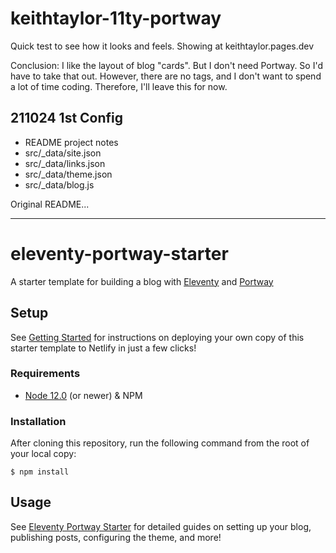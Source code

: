 # keithtaylor-11ty-portway

Quick test to see how it looks and feels. Showing at keithtaylor.pages.dev

Conclusion:
I like the layout of blog "cards". But I don't need Portway. So I'd have to take that out. However, there are no tags, and I don't want to spend a lot of time coding. Therefore, I'll leave this for now.

## 211024 1st Config
- README project notes
- src/_data/site.json
- src/_data/links.json
- src/_data/theme.json
- src/_data/blog.js

Original README...

***

# eleventy-portway-starter

A starter template for building a blog with [Eleventy] and [Portway]

## Setup

See [Getting Started] for instructions on deploying your own copy of this starter template to Netlify in just a few clicks!

### Requirements

- [Node 12.0](https://nodejs.org/en/download/) (or newer) & NPM

### Installation

After cloning this repository, run the following command from the root of your local copy:

```
$ npm install
```

## Usage

See [Eleventy Portway Starter] for detailed guides on setting up your blog, publishing posts, configuring the theme, and more!

[Getting Started]: https://eleventy-portway-starter.netlify.app/posts/getting-started
[Eleventy]: https://11ty.dev
[Portway]: https://getportway.com
[Eleventy Portway Starter]: https://eleventy-portway-starter.netlify.app/
